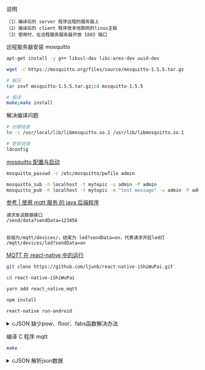 说明

```
（1）编译后的 server 程序远程的服务器上
（2）编译后的 client 程序放本地联网的linux主板
（3）使用时，在远程服务服务器开放 1883 端口
```

远程服务器安装 mosquitto

```sh
apt-get install -y g++ libssl-dev libc-ares-dev uuid-dev

wget -c https://mosquitto.org/files/source/mosquitto-1.5.5.tar.gz

# 解压
tar zxvf mosquitto-1.5.5.tar.gz;cd mosquitto-1.5.5

# 编译
make;make install
```

解决编译问题

```sh
# 创建链接
ln -s /usr/local/lib/libmosquitto.so.1 /usr/lib/libmosquitto.so.1

# 更新链接
ldconfig
```

<a href="/2020/02/15//articles/2020/02/15/1581731864000.html/" target="_blank">mosquitto 配置与启动</a><br>

```sh
mosquitto_passwd -c /etc/mosquitto/pwfile admin

mosquitto_sub -h localhost -t mytopic -u admin -P admin
mosquitto_pub -h localhost -t mytopic -m "test message" -u admin -P admin
```

<a href="https://github.com/yuanabc/ziot-mqtt.git" target="_blank">参考 | 使用 mqtt 服务 的 java 后端程序</a>

```
请求发送数据接口
/send/data?sendData=123456


前缀为/mqtt/devices/，结尾为 led?sendData=on，代表请求开启led灯
/mqtt/devices/led?sendData=on
```

<a href="https://www.cnblogs.com/founderswitch/p/10791931.html" target="_blank">MQTT 在 react-native 中的运行</a><br>

```sh
git clone https://github.com/ljunb/react-native-iShiWuPai.git

cd react-native-iShiWuPai

yarn add react_native_mqtt

npm install

react-native run-android
```

<details>
<summary>cJSON 缺少pow、floor、fabs函数解决办法</summary>

安装 math 库

```sh
apt-get install libc6-dev
```

<a href="https://www.jianshu.com/p/9aa57961b17b" target="_blank">cJSON 库使用</a><br>

```sh
git clone https://github.com/DaveGamble/cJSON
cd cJSON
make all CC=arm-linux-gnueabihf-gcc
make install

gcc test.c -lcjson -o test
```

```sh
gcc -c cJSON.c -lm -o cJSON.o
#或
gcc -c cJSON.c -lm
ar -rc cJSON.a cJSON.o
```

<a href="https://blog.csdn.net/dengcanjun6/article/details/80624889" target="_blank">cJSON 移植缺少 C 库解决方法</a><br>

```C
#define INT_MAX 2147483647
#define INT_MIN (-INT_MAX - 1)
#define DBL_EPSILON 0.000001

static double pow(double x, int n) {
    int index = n;
    double result = 1;
    double sqr;
    if (x == 0)
        return x;
    if (n == 1)
        return x;
    if (n == 0)
        return 1;
    if (n < 0)
        index = -n;
    if (index % 2 == 0) {
        // index is even
        sqr = pow(x, index / 2);
        result = sqr * sqr;
    }
    else {
        // index is odd
        sqr = pow(x, (index + 1) / 2);
        if (x == 0)
            return 1;
        result = sqr * sqr / x;
    }
    if (result == 0)
        return 0;
    if (n < 0) {
        result = 1 / result;
    }
    return result;
}
static double fabs(double dnumber) {
    *( ( (int *) & dnumber) + 1) &= 0x7FFFFFFF;
    return dnumber;
}

static int floor(float a)
{
    int b = 0;
    if (a >= 0)
    {b = (int)a;}
    else
    {b = (int)a - 1;}
    return b;
}
```

</details>

编译 C 程序 mqtt

```sh
make
```

<details>
<summary>cJSON 解析json数据</summary>

<a href="https://blog.csdn.net/whik1194/article/details/84798365" target="_blank">C 语言解析天气</a><br>
<a href="https://wcc-blog.oss-cn-beijing.aliyuncs.com/BlogFile/MyJSON.rar" target="_blank">MyJSON.rar</a><br>
<a href="https://www.jianshu.com/p/4fcb49b55ff6" target="_blank">cJSON 解析一个 JSON 数据</a><br>

```C
#include <stdio.h>
#include <stdlib.h>
#include "cjson/cJSON.h"

int main(void)
{
    char *cjson_str = NULL;
    cJSON * root =  cJSON_CreateObject();
    cJSON * item =  cJSON_CreateObject();
    cJSON * next =  cJSON_CreateObject();

    cJSON_AddItemToObject(root, "rc", cJSON_CreateNumber(0));//根节点下添加
    cJSON_AddItemToObject(root, "operation", cJSON_CreateString("CALL"));
    cJSON_AddItemToObject(root, "service", cJSON_CreateString("telephone"));
    cJSON_AddItemToObject(root, "text", cJSON_CreateString("打电话给张三"));
    cJSON_AddItemToObject(root, "semantic", item);//root节点下添加semantic节点
    cJSON_AddItemToObject(item, "slots", next);//semantic节点下添加item节点
    cJSON_AddItemToObject(next, "name", cJSON_CreateString("张三"));//添加name节点

    cjson_str = cJSON_Print(root);
    printf("first json:\n%s\n", cjson_str);
    free(cjson_str);

    cJSON_AddStringToObject(next, "number", "13423452334");
    cJSON_AddNumberToObject(next, "age", 35);
    cJSON_AddBoolToObject(next, "man", 1);

    cjson_str = cJSON_Print(root);
    printf("second json:\n%s\n", cjson_str);
    free(cjson_str);

    cJSON_Delete(root);

    return 0;
}
```

</details>
